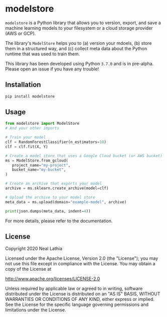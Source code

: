 # modelstore

`modelstore` is a Python library that allows you to version, export, and save a machine learning models
to your filesystem or a cloud storage provider (AWS or GCP).

The library's `ModelStore` helps you to (a) version your mdoels, (b) store them in a structured way, and
(c) collect meta data about the Python runtime that was used to train them.

This library has been developed using Python `3.7.0` and is in pre-alpha. Please open an issue if you have
any trouble!

## Installation

```python
pip install modelstore
```

## Usage

```python
from modelstore import ModelStore
# And your other imports

# Train your model
clf = RandomForestClassifier(n_estimators=10)
clf = clf.fit(X, Y)

# Create a model store that uses a Google Cloud bucket (or AWS bucket)
ms = ModelStore.from_gcloud(
   project_name="my-project",
   bucket_name="my-bucket",
)

# Create an archive that exports your model
archive = ms.sklearn.create_archive(model=clf)

# Upload the archive to your model store
meta_data = ms.upload(domain="example-model", archive)

print(json.dumps(meta_data, indent=4))
```

For more details, please refer to the documentation.


## License

Copyright 2020 Neal Lathia

Licensed under the Apache License, Version 2.0 (the "License");
you may not use this file except in compliance with the License.
You may obtain a copy of the License at

http://www.apache.org/licenses/LICENSE-2.0

Unless required by applicable law or agreed to in writing, software
distributed under the License is distributed on an "AS IS" BASIS,
WITHOUT WARRANTIES OR CONDITIONS OF ANY KIND, either express or implied.
See the License for the specific language governing permissions and
limitations under the License.
